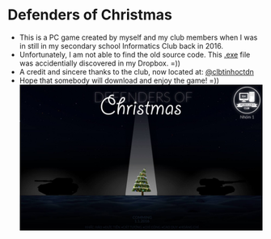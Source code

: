 # Defenders of Christmas
  - This is a PC game created by myself and my club members when I was in still in my secondary school Informatics Club back in 2016.
  - Unfortunately, I am not able to find the old source code. This [.exe](https://github.com/ncduy0303/Side-projects/blob/master/Defenders%20of%20Christmas/Defenders-of-Christmas-Final.exe) file was accidentially discovered in my Dropbox. =))
  - A credit and sincere thanks to the club, now located at: [@clbtinhoctdn](https://www.facebook.com/clbtinhoctdn/)
  - Hope that somebody will download and enjoy the game! =))![Final Poster](https://github.com/ncduy0303/Side-projects/blob/master/Defenders%20of%20Christmas/final%20poster.jpg)
